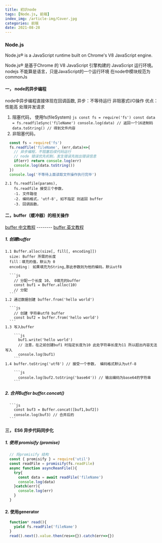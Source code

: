 ```yaml
---
title: 初识node
tags: [Node.js, 前端]
index_img: /article-img/Cover.jpg
categories: 前端
date: 2021-08-28
---
```



### Node.js 
  Node.js® is a JavaScript runtime built on Chrome's V8 JavaScript engine.
  <!--more-->
  Node.js® 是基于Chrome 的 V8 JavaScript 引擎构建的 JavaScript 运行环境。
  nodejs 不能算是语言，只是JavaScript的一个运行环境
  在node中模块规范为commonJs
#### 一， node的异步编程
  node中异步编程直接体现在回调函数,
  异步：不等待运行 非阻塞式I/O操作
  优点：性能高 处理并发请求

  1. 阻塞代码， 使用fs(fileSystem)
    ```js
      const fs = require('fs')
      const data = fs.readfileSync('fileName')
      console.log(data) // 返回一个16进制码
      data.toString() // 得到文件内容
    ```
  2. 非阻塞代码，
  ```js
    const fs = require('fs')
    fs.readfile('fileName', (err,data)=>{
      // 异步编程，不阻塞后续代码运行
      // node 错误优先机制，发生错误先抛出错误信息
      if(err) return console.log(err)
      console.log(data.toString())
    })
    console.log('不等待上面读取文件操作执行完毕')
  ```
    2.1 fs.readfile(params),
        fs.readfile 接受三个参数，
        -1. 文件路径
        -2. 编码格式，'utf-8', 如不指定 则返回 buffer 
        -3. 回调函数，
#### 二，buffer（缓冲器）的相关操作
  [buffer 中文教程](http://nodejs.cn/api/buffer.html) -------- [buffer 英文教程](https://nodejs.org/api/buffer.html)

  ##### 1. 创建buffer
    1.1 Buffer.alloc(size[, fill[, encoding]])
      size: Buffer 所需的长度
      fill：填充的值，默认为 0
      encoding： 如果填充为String,那此参数则为他的编码，默认utf8

      ```js
        // 分配一个长度 10， 0填充的buffer
        const buf1 = Buffer.alloc(10)
        // 分配
      ```
    1.2 通过数据创建 buffer.from('hello world')

      ```js
        // 创建 字符串utf8 buffer
        const buf2 = buffer.from('hello world')
      ```
    1.3 写入buffer 

        ```js
          buf1.write('hello world')
          // 注意，在之前创建buf1 时指定长度为10 此处字符串长度为11 所以超出内容无法写入
          console.log(buf1)
        ```
    1.4 buffer.toString('utf8') // 接受一个参数， 编码格式默认为utf-8

        ```js
          console.log(buf2.toString('base64')) // 输出编码为base64的字符串
        ```
  ##### 2. 合并Buffer buffer.concat()
      ```js
        const buf3 = Buffer.concat([buf1,buf2])
        console.log(buf3) // 合并后的
      ```
#### 三， ES6 异步代码同步化
  ##### 1. 使用 promisify (promise)
  ```js
    // 将promisify 结构
    const { promisify } = require('util')
    const readFile = promisify(fs.readFile)
    async function asyncReanFile(){
      try{
        const data = await readFile('fileName')
        console.log(data)
      }catch(err){
        console.log(err)
      }
    }
  ```
  #### 2. 使用generator
  ```js
    function* read(){
      yield fs.readFile('fileName')
    }
    read().next().value.then(res=>{}).catch(err=>{})
  ```